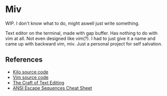 # Miv
WIP. I don't know what to do, might aswell just write something.

Text editor on the terminal, made with gap buffer. Has nothing to do with vim at all. 
Not even designed like vim(?). I had to just give it a name and came up with backward vim, miv.
Just a personal project for self salvation.

## References
- [Kilo source code](https://github.com/snaptoken/kilo-src/tree/master)
- [Vim source code](https://github.com/vim/vim)
- [The Craft of Text Editing](https://www.finseth.com/craft/craft.pdf)
- [ANSI Escape Sequences Cheat Sheet](https://gist.github.com/fnky/458719343aabd01cfb17a3a4f7296797)

